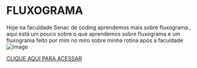 # FLUXOGRAMA
Hoje na faculdade Senac de coding aprendemos mais sobre fluxograma , aqui está um pouco sobre o que aprendemos sobre fluxograma e um fluxograma feito por mim no miro sobre minha rotina após a faculdade 
![image](https://blogdaqualidade.com.br/wp-content/uploads/2012/06/imagem-meire-Fluxograma.jpg)

[CLIQUE AQUI PARA ACESSAR](https://miro.com/welcomeonboard/Y0E2UXE0T3hTVEVlbVhsdllWVGVEdndnTzlPV3lRUFp1VmRZbFpTeFJldXlkak9BQVN1RmpVVlRvUlNrdFZiWjVGZ0N0ajByUDFzSE14OWE4aHFsbjM1Q2FoOEhJYWFFMTBNWklPNysrOHRoSVZUem9MMVVKRHFUczRGQXBVT250R2lncW1vRmFBVnlLcVJzTmdFdlNRPT0hdjE=?share_link_id=130780492297)
